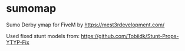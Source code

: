 # sumomap
Sumo Derby ymap for FiveM by https://mest3rdevelopment.com/

Used fixed stunt models from: https://github.com/Tobiidk/Stunt-Props-YTYP-Fix